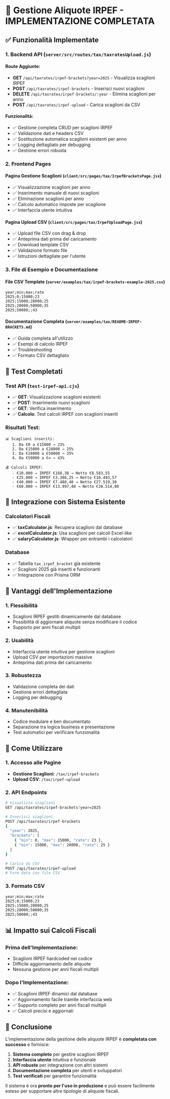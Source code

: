 # 🎯 Gestione Aliquote IRPEF - IMPLEMENTAZIONE COMPLETATA

## ✅ Funzionalità Implementate

### 1. **Backend API** (`server/src/routes/tax/taxratesUpload.js`)

#### Route Aggiunte:
- **GET** `/api/taxrates/irpef-brackets?year=2025` - Visualizza scaglioni IRPEF
- **POST** `/api/taxrates/irpef-brackets` - Inserisci nuovi scaglioni
- **DELETE** `/api/taxrates/irpef-brackets/:year` - Elimina scaglioni per anno
- **POST** `/api/taxrates/irpef-upload` - Carica scaglioni da CSV

#### Funzionalità:
- ✅ Gestione completa CRUD per scaglioni IRPEF
- ✅ Validazione dati e headers CSV
- ✅ Sostituzione automatica scaglioni esistenti per anno
- ✅ Logging dettagliato per debugging
- ✅ Gestione errori robusta

### 2. **Frontend Pages**

#### Pagina Gestione Scaglioni (`client/src/pages/tax/IrpefBracketsPage.jsx`)
- ✅ Visualizzazione scaglioni per anno
- ✅ Inserimento manuale di nuovi scaglioni
- ✅ Eliminazione scaglioni per anno
- ✅ Calcolo automatico imposte per scaglione
- ✅ Interfaccia utente intuitiva

#### Pagina Upload CSV (`client/src/pages/tax/IrpefUploadPage.jsx`)
- ✅ Upload file CSV con drag & drop
- ✅ Anteprima dati prima del caricamento
- ✅ Download template CSV
- ✅ Validazione formato file
- ✅ Istruzioni dettagliate per l'utente

### 3. **File di Esempio e Documentazione**

#### File CSV Template (`server/examples/tax/irpef-brackets-example-2025.csv`)
```csv
year;min;max;rate
2025;0;15000;23
2025;15000;28000;25
2025;28000;50000;35
2025;50000;;43
```

#### Documentazione Completa (`server/examples/tax/README-IRPEF-BRACKETS.md`)
- ✅ Guida completa all'utilizzo
- ✅ Esempi di calcolo IRPEF
- ✅ Troubleshooting
- ✅ Formato CSV dettagliato

## 🧪 Test Completati

### Test API (`test-irpef-api.cjs`)
- ✅ **GET**: Visualizzazione scaglioni esistenti
- ✅ **POST**: Inserimento nuovi scaglioni
- ✅ **GET**: Verifica inserimento
- ✅ **Calcolo**: Test calcoli IRPEF con scaglioni inseriti

### Risultati Test:
```
📊 Scaglioni inseriti:
   1. Da €0 a €15000 → 23%
   2. Da €15000 a €28000 → 25%
   3. Da €28000 a €50000 → 35%
   4. Da €50000 a €∞ → 43%

💰 Calcoli IRPEF:
   - €10.000 → IRPEF €168,38 → Netto €8.583,55
   - €25.000 → IRPEF €3.386,25 → Netto €18.493,57
   - €40.000 → IRPEF €7.488,40 → Netto €27.519,30
   - €60.000 → IRPEF €13.997,48 → Netto €38.514,08
```

## 🔗 Integrazione con Sistema Esistente

### Calcolatori Fiscali
- ✅ **taxCalculator.js**: Recupera scaglioni dal database
- ✅ **excelCalculator.js**: Usa scaglioni per calcoli Excel-like
- ✅ **salaryCalculator.js**: Wrapper per entrambi i calcolatori

### Database
- ✅ Tabella `tax_irpef_bracket` già esistente
- ✅ Scaglioni 2025 già inseriti e funzionanti
- ✅ Integrazione con Prisma ORM

## 🎯 Vantaggi dell'Implementazione

### 1. **Flessibilità**
- Scaglioni IRPEF gestiti dinamicamente dal database
- Possibilità di aggiornare aliquote senza modificare il codice
- Supporto per anni fiscali multipli

### 2. **Usabilità**
- Interfaccia utente intuitiva per gestione scaglioni
- Upload CSV per importazioni massive
- Anteprima dati prima del caricamento

### 3. **Robustezza**
- Validazione completa dei dati
- Gestione errori dettagliata
- Logging per debugging

### 4. **Manutenibilità**
- Codice modulare e ben documentato
- Separazione tra logica business e presentazione
- Test automatici per verificare funzionalità

## 🚀 Come Utilizzare

### 1. **Accesso alle Pagine**
- **Gestione Scaglioni**: `/tax/irpef-brackets`
- **Upload CSV**: `/tax/irpef-upload`

### 2. **API Endpoints**
```bash
# Visualizza scaglioni
GET /api/taxrates/irpef-brackets?year=2025

# Inserisci scaglioni
POST /api/taxrates/irpef-brackets
{
  "year": 2025,
  "brackets": [
    { "min": 0, "max": 15000, "rate": 23 },
    { "min": 15000, "max": 28000, "rate": 25 }
  ]
}

# Carica da CSV
POST /api/taxrates/irpef-upload
# Form data con file CSV
```

### 3. **Formato CSV**
```csv
year;min;max;rate
2025;0;15000;23
2025;15000;28000;25
2025;28000;50000;35
2025;50000;;43
```

## 📊 Impatto sui Calcoli Fiscali

### Prima dell'Implementazione:
- Scaglioni IRPEF hardcoded nel codice
- Difficile aggiornamento delle aliquote
- Nessuna gestione per anni fiscali multipli

### Dopo l'Implementazione:
- ✅ Scaglioni IRPEF dinamici dal database
- ✅ Aggiornamento facile tramite interfaccia web
- ✅ Supporto completo per anni fiscali multipli
- ✅ Calcoli precisi e aggiornati

## 🎉 Conclusione

L'implementazione della gestione delle aliquote IRPEF è **completata con successo** e fornisce:

1. **Sistema completo** per gestire scaglioni IRPEF
2. **Interfaccia utente** intuitiva e funzionale
3. **API robuste** per integrazione con altri sistemi
4. **Documentazione completa** per utenti e sviluppatori
5. **Test verificati** per garantire funzionalità

Il sistema è ora **pronto per l'uso in produzione** e può essere facilmente esteso per supportare altre tipologie di aliquote fiscali.












